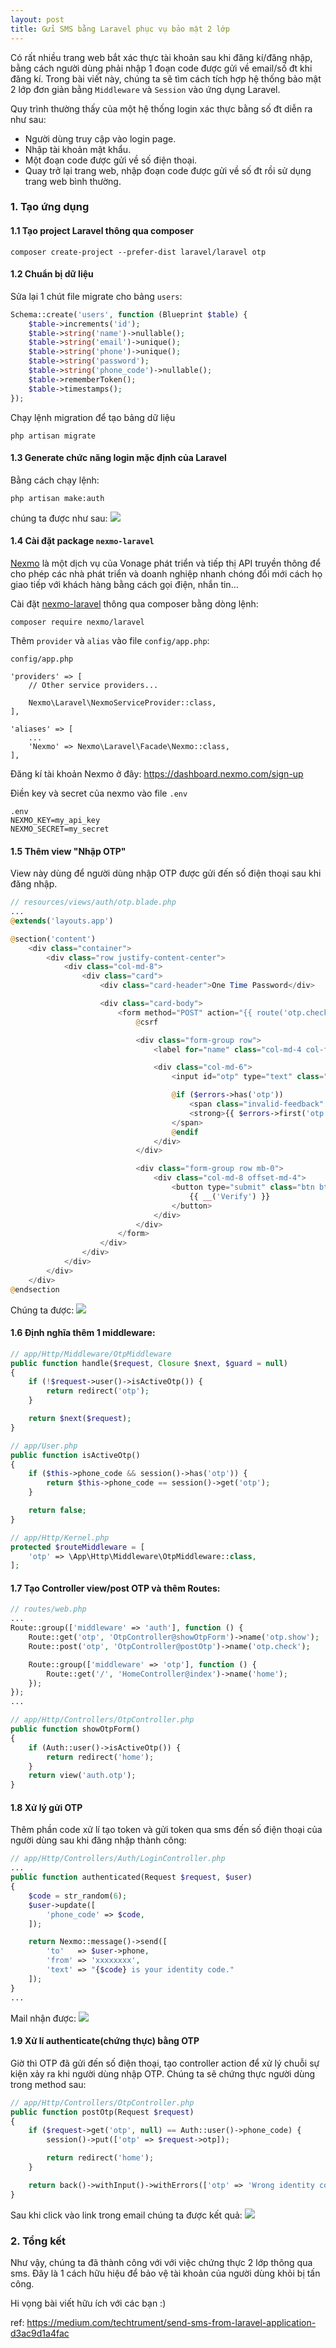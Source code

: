 ```yaml
---
layout: post
title: Gửi SMS bằng Laravel phục vụ bảo mật 2 lớp
---
```


Có rất nhiều trang web bắt xác thực tài khoản sau khi đăng kí/đăng nhập, bằng cách người dùng phải nhập 1 đoạn code được gửi về email/số đt khi đăng kí. 
Trong bài viết này, chúng ta sẽ tìm cách tích hợp hệ thống bảo mật 2 lớp đơn giản bằng `Middleware` và `Session` vào ứng dụng Laravel.

Quy trình thường thấy của một hệ thống login xác thực bằng số đt diễn ra như sau:
* Người dùng truy cập vào login page.
* Nhập tài khoản mật khẩu.
* Một đoạn code được gửi về số điện thoại.
* Quay trở lại trang web, nhập đoạn code được gửi về số đt rồi sử dụng trang web bình thường.

### 1. Tạo ứng dụng
#### 1.1 Tạo project Laravel thông qua composer
```
composer create-project --prefer-dist laravel/laravel otp
```

#### 1.2 Chuẩn bị dữ liệu
Sửa lại 1 chút file migrate cho bảng `users`:
```php
Schema::create('users', function (Blueprint $table) {
    $table->increments('id');
    $table->string('name')->nullable();
    $table->string('email')->unique();
    $table->string('phone')->unique();
    $table->string('password');
    $table->string('phone_code')->nullable();
    $table->rememberToken();
    $table->timestamps();
});
```
Chạy lệnh migration để tạo bảng dữ liệu
```
php artisan migrate
```

#### 1.3 Generate chức năng login mặc định của Laravel
Bằng cách chạy lệnh:
```
php artisan make:auth
```
chúng ta được như sau:
![](https://images.viblo.asia/b7899619-7e3d-4aea-8cf1-2a1a9a64b670.png)

#### 1.4 Cài đặt package `nexmo-laravel`
[Nexmo](https://developer.nexmo.com/messaging/sms/code-snippets/send-an-sms) là một dịch vụ của Vonage phát triển và tiếp thị API truyền thông để cho phép các nhà phát triển và doanh nghiệp nhanh chóng đổi mới cách họ giao tiếp với khách hàng bằng cách gọi điện, nhắn tin...

Cài đặt [nexmo-laravel](https://github.com/Nexmo/nexmo-laravel) thông qua composer bằng dòng lệnh:
```
composer require nexmo/laravel
```

Thêm `provider` và `alias` vào file `config/app.php`:
```
config/app.php

'providers' => [
    // Other service providers...

    Nexmo\Laravel\NexmoServiceProvider::class,
],

'aliases' => [
    ...
    'Nexmo' => Nexmo\Laravel\Facade\Nexmo::class,
],
```

Đăng kí tài khoản Nexmo ở đây: https://dashboard.nexmo.com/sign-up

Điền key và secret của nexmo vào file `.env`
```
.env
NEXMO_KEY=my_api_key
NEXMO_SECRET=my_secret
```

#### 1.5 Thêm view "Nhập OTP"
View này dùng để người dùng nhập OTP được gửi đến số điện thoại sau khi đăng nhập.
```php
// resources/views/auth/otp.blade.php
...
@extends('layouts.app')

@section('content')
    <div class="container">
        <div class="row justify-content-center">
            <div class="col-md-8">
                <div class="card">
                    <div class="card-header">One Time Password</div>

                    <div class="card-body">
                        <form method="POST" action="{{ route('otp.check') }}">
                            @csrf

                            <div class="form-group row">
                                <label for="name" class="col-md-4 col-form-label text-md-right">{{ __('Code') }}</label>

                                <div class="col-md-6">
                                    <input id="otp" type="text" class="form-control{{ $errors->has('otp') ? ' is-invalid' : '' }}" name="otp" value="{{ old('otp') }}" required autofocus>

                                    @if ($errors->has('otp'))
                                        <span class="invalid-feedback" role="alert">
                                        <strong>{{ $errors->first('otp') }}</strong>
                                    </span>
                                    @endif
                                </div>
                            </div>

                            <div class="form-group row mb-0">
                                <div class="col-md-8 offset-md-4">
                                    <button type="submit" class="btn btn-primary">
                                        {{ __('Verify') }}
                                    </button>
                                </div>
                            </div>
                        </form>
                    </div>
                </div>
            </div>
        </div>
    </div>
@endsection
```

Chúng ta được:
![](https://images.viblo.asia/99ae7ec1-d462-48d5-8247-c3ff66c3be78.png)

#### 1.6 Định nghĩa thêm 1 middleware:
```php
// app/Http/Middleware/OtpMiddleware
public function handle($request, Closure $next, $guard = null)
{
    if (!$request->user()->isActiveOtp()) {
        return redirect('otp');
    }

    return $next($request);
}
```

```php
// app/User.php
public function isActiveOtp()
{
    if ($this->phone_code && session()->has('otp')) {
        return $this->phone_code == session()->get('otp');
    }

    return false;
}
```

```php
// app/Http/Kernel.php
protected $routeMiddleware = [
    'otp' => \App\Http\Middleware\OtpMiddleware::class,
];
```

#### 1.7 Tạo Controller view/post OTP và thêm Routes:
```php
// routes/web.php
...
Route::group(['middleware' => 'auth'], function () {
    Route::get('otp', 'OtpController@showOtpForm')->name('otp.show');
    Route::post('otp', 'OtpController@postOtp')->name('otp.check');

    Route::group(['middleware' => 'otp'], function () {
        Route::get('/', 'HomeController@index')->name('home');
    });
});
...
```

```php
// app/Http/Controllers/OtpController.php
public function showOtpForm()
{
    if (Auth::user()->isActiveOtp()) {
        return redirect('home');
    }
    return view('auth.otp');
}
```

#### 1.8 Xử lý gửi OTP
Thêm phần code xử lí tạo token và gửi token qua sms đến số điện thoại của người dùng sau khi đăng nhập thành công:
```php
// app/Http/Controllers/Auth/LoginController.php
...
public function authenticated(Request $request, $user)
{
    $code = str_random(6);
    $user->update([
        'phone_code' => $code,
    ]);

    return Nexmo::message()->send([
        'to'   => $user->phone,
        'from' => 'xxxxxxxx',
        'text' => "{$code} is your identity code."
    ]);
}
...
```

Mail nhận được:
![](https://images.viblo.asia/2eddd8a1-a4c5-42f2-b3ae-154d64495f34.png)

#### 1.9 Xử lí authenticate(chứng thực) bằng OTP
Giờ thì OTP đã gửi đến số điện thoại, tạo controller action để xử lý chuỗi sự kiện xảy ra khi người dùng nhập OTP. Chúng ta sẽ chứng thực người dùng trong method sau:
```php
// app/Http/Controllers/OtpController.php
public function postOtp(Request $request)
{
    if ($request->get('otp', null) == Auth::user()->phone_code) {
        session()->put(['otp' => $request->otp]);

        return redirect('home');
    }

    return back()->withInput()->withErrors(['otp' => 'Wrong identity code.']);
}
```
Sau khi click vào link trong email chúng ta được kết quả:
![](https://images.viblo.asia/907a2386-d7e1-4e09-940c-7610de8e5f2d.png)

### 2. Tổng kết
Như vậy, chúng ta đã thành công với với việc chứng thực 2 lớp thông qua sms. Đây là 1 cách hữu hiệu để bảo vệ tài khoản của người dùng khỏi bị tấn công.

Hi vọng bài viết hữu ích với các bạn :)

ref: https://medium.com/techtrument/send-sms-from-laravel-application-d3ac9d1a4fac